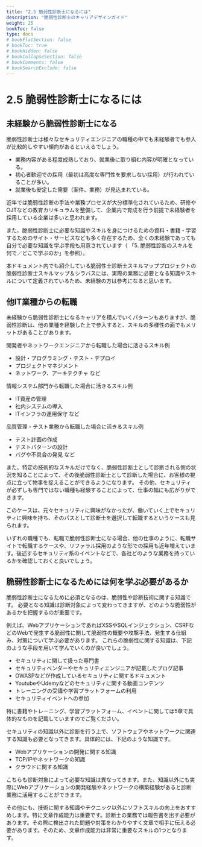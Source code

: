 ```yaml
---
title: "2.5 脆弱性診断士になるには"
description: "脆弱性診断士のキャリアデザインガイド"
weight: 25
bookToc: false
type: docs
# bookFlatSection: false
# bookToc: true
# bookHidden: false
# bookCollapseSection: false
# bookComments: false
# bookSearchExclude: false
---
```


# 2.5 脆弱性診断士になるには

## 未経験から脆弱性診断士になる

脆弱性診断士は様々なセキュリティエンジニアの職種の中でも未経験者でも参入が比較的しやすい傾向があるといえるでしょう。

* 業務内容がある程度成熟しており、就業後に取り組む内容が明確となっている。
* 初心者歓迎での採用（最初は高度な専門性を要求しない採用）が行われていることが多い。
* 就業後も安定した需要（案件、業務）が見込まれている。

近年では脆弱性診断の手法や業務プロセスが大分標準化されているため、研修やOJTなどの教育カリキュラムを整備して、企業内で育成を行う前提で未経験者を採用している企業は多いと思われます。

また、脆弱性診断士に必要な知識やスキルを身につけるための資料・書籍・学習するためのサイト・サービスなども多く存在するため、全くの未経験であっても自分で必要な知識を学ぶ手段も用意されています（ 「5. 脆弱性診断のスキルを何で／どこで学ぶのか」を参照）。

本ドキュメント内でも紹介している脆弱性士診断士スキルマッププロジェクトの脆弱性診断士スキルマップ＆シラバスには、実際の業務に必要となる知識やスキルについて定義されているため、未経験の方は参考になると思います。

## 他IT業種からの転職

未経験から脆弱性診断士になるキャリアを積んでいくパターンもありますが、脆弱性診断は、他の業種を経験した上で参入すると、スキルの多様性の面でもメリットがあることがあります。
  
開発者やネットワークエンジニアから転職した場合に活きるスキル例
  * 設計・プログラミング・テスト・デプロイ
  * プロジェクトマネジメント
  * ネットワーク、アーキテクチャ
など

情報システム部門から転職した場合に活きるスキル例
  * IT資産の管理
  * 社内システムの導入
  * ITインフラの運用保守
など

品質管理・テスト業務から転職した場合に活きるスキル例
  * テスト計画の作成
  * テストパターンの設計
  * バグや不具合の発見
など

また、特定の技術的なスキルだけでなく、脆弱性診断士として診断される側の状況を知ることによって、その後脆弱性診断士として診断した場合に、お客様の視点に立って物事を捉えることができるようになります。
その他、セキュリティが必ずしも専門ではない職種も経験することによって、仕事の幅にも広がりができます。

このケースは、元々セキュリティに興味がなかったが、働いていく上でセキュリティに興味を持ち、そのパスとして診断士を選択して転職するというケースも見られます。
  
いずれの職種でも、転職で脆弱性診断士になる場合、他の仕事のように、転職サイトで転職するケースや、リファラル採用のような形での採用も近年増えています。後述するセキュリティ系のイベントなどで、各社どのような業務を持っているかを確認しておくと良いでしょう。
  

## 脆弱性診断士になるためには何を学ぶ必要があるか

脆弱性診断士になるために必須となるのは、脆弱性や診断技術に関する知識です。
必要となる知識は診断対象によって変わってきますが、どのような脆弱性があるかを把握するのが重要です。

例えば、WebアプリケーションであればXSSやSQLインジェクション、CSRFなどのWebで発生する脆弱性に関して脆弱性の概要や攻撃手法、発生する仕組み、対策について学ぶ必要があります。
これらの脆弱性に関する知識は、下記のような手段を用いて学んでいくのが良いでしょう。

* セキュリティに関して扱った専門書
* セキュリティベンダーやセキュリティエンジニアが記載したブログ記事
* OWASPなどが作成しているセキュリティに関するドキュメント
* YoutubeやUdemyなどのセキュリティに関する動画コンテンツ
* トレーニングの受講や学習プラットフォームの利用
* セキュリティイベントへの参加

特に書籍やトレーニング、学習プラットフォーム、イベントに関しては5章で具体的なものを記載していますのでご覧ください。

セキュリティの知識以外に診断を行う上で、ソフトウェアやネットワークに関連する知識も必要となってきます。具体的には、下記のような知識です。

* Webアプリケーションの開発に関する知識
* TCP/IPやネットワークの知識
* クラウドに関する知識

こちらも診断対象によって必要な知識は異なってきます。また、知識以外にも実際にWebアプリケーションの開発経験やネットワークの構築経験があると診断業務に活用することができます。

その他にも、技術に関する知識やテクニック以外にソフトスキルの向上をおすすめします。特に文章作成能力は重要です。診断士の業務では報告書を出す必要があります。その際に検出された問題や対策をわかりやすく文章で相手に伝える必要があります。そのため、文章作成能力は非常に重要なスキルの1つとなります。
